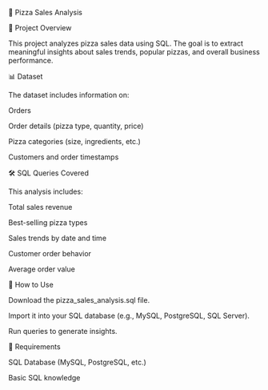 🍕 Pizza Sales Analysis

📌 Project Overview

This project analyzes pizza sales data using SQL. The goal is to extract meaningful insights about sales trends, popular pizzas, and overall business performance.

📊 Dataset

The dataset includes information on:

Orders

Order details (pizza type, quantity, price)

Pizza categories (size, ingredients, etc.)

Customers and order timestamps

🛠️ SQL Queries Covered

This analysis includes:

Total sales revenue

Best-selling pizza types

Sales trends by date and time

Customer order behavior

Average order value

🚀 How to Use

Download the pizza_sales_analysis.sql file.

Import it into your SQL database (e.g., MySQL, PostgreSQL, SQL Server).

Run queries to generate insights.

📌 Requirements

SQL Database (MySQL, PostgreSQL, etc.)

Basic SQL knowledge



